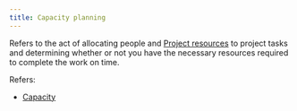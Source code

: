 ```yaml
---
title: Capacity planning
---
```

Refers to the act of allocating people and [Project resources](project-initiation/project-resources.md) to project tasks and determining whether or not you have the necessary resources required to complete the work on time. 

Refers:
- [Capacity](project-planning/estimations/capacity.md)
